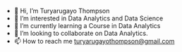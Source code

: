 - 👋 Hi, I’m Turyarugayo Thompson
- 👀 I’m interested in Data Analytics and Data Science
- 🌱 I’m currently learning a Course in Data Analytics
- 💞️ I’m looking to collaborate on Data Analytics.
- 📫 How to reach me turyarugayothompson@gmail.com

<!---
2Thompson/2Thompson is a ✨ special ✨ repository because its `README.md` (this file) appears on your GitHub profile.
You can click the Preview link to take a look at your changes.
--->
